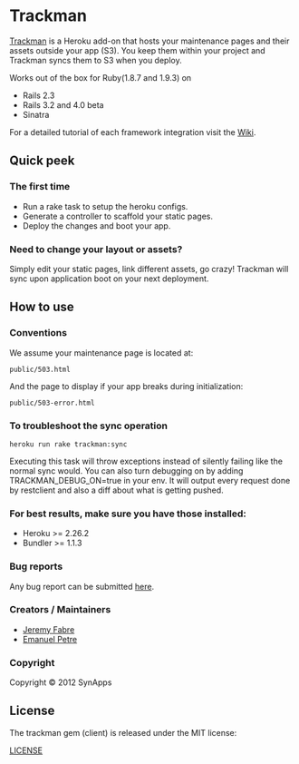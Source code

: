 # Trackman
[Trackman](http://www.trackman-addon.com) is a Heroku add-on that hosts your maintenance pages and their assets outside your app (S3).
You keep them within your project and Trackman syncs them to S3 when you deploy. 

Works out of the box for Ruby(1.8.7 and 1.9.3) on 
* Rails 2.3
* Rails 3.2 and 4.0 beta
* Sinatra

For a detailed tutorial of each framework integration visit the [Wiki](https://github.com/SynApps/trackman/wiki).

## Quick peek  
### The first time
* Run a rake task to setup the heroku configs.
* Generate a controller to scaffold your static pages.
* Deploy the changes and boot your app.

### Need to change your layout or assets?
Simply edit your static pages, link different assets, go crazy!
Trackman will sync upon application boot on your next deployment.

## How to use

### Conventions
We assume your maintenance page is located at:

```console
public/503.html
```

And the page to display if your app breaks during initialization:

```console
public/503-error.html
```

### To troubleshoot the sync operation


```console
heroku run rake trackman:sync
```

Executing this task will throw exceptions instead of silently failing like the normal sync would.
You can also turn debugging on by adding TRACKMAN_DEBUG_ON=true in your env.
It will output every request done by restclient and also a diff about what is getting pushed.


### For best results, make sure you have those installed:
* Heroku >= 2.26.2
* Bundler >= 1.1.3

### Bug reports

Any bug report can be submitted [here](https://github.com/SynApps/trackman/issues).


### Creators / Maintainers

* [Jeremy Fabre](https://github.com/jfabre)
* [Emanuel Petre](https://github.com/epetre)

### Copyright

Copyright © 2012 SynApps

## License

  The trackman gem (client) is released under the MIT license:

  [LICENSE](https://github.com/jfabre/trackman/blob/master/LICENSE)

